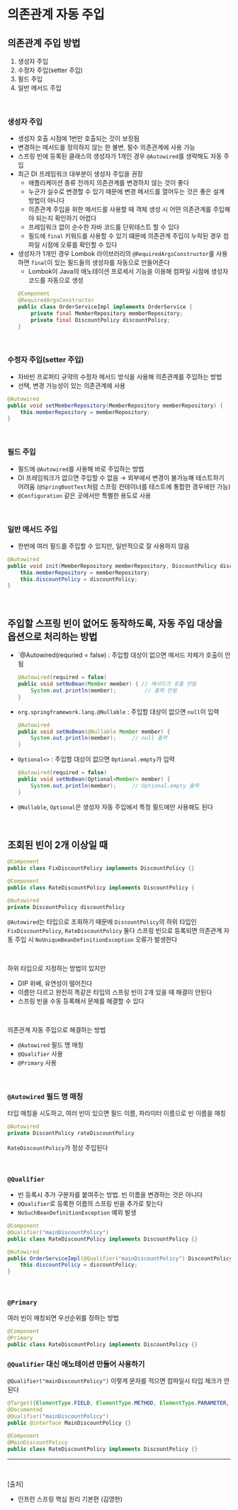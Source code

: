 # 의존관계 자동 주입

## 의존관계 주입 방법

1. 생성자 주입
2. 수정자 주입(setter 주입)
3. 필드 주입
4. 일반 메서드 주입

<br/>

### 생성자 주입

- 생성자 호출 시점에 1번만 호출되는 것이 보장됨
- 변경하는 메서드를 정의하지 않는 한 불변, 필수 의존관계에 사용 가능
- 스프링 빈에 등록된 클래스의 생성자가 1개인 경우 `@Autowired`를 생략해도 자동 주입
- 최근 DI 프레임워크 대부분이 생성자 주입을 권장
  - 애플리케이션 종류 전까지 의존관계를 변경하지 않는 것이 좋다
  - 누군가 실수로 변경할 수 있기 때문에 변경 메서드를 열어두는 것은 좋은 설계 방법이 아니다
  - 의존관계 주입을 위한 메서드를 사용할 때 객체 생성 시 어떤 의존관계를 주입해야 되는지 확인하기 어렵다
  - 프레임워크 없이 순수한 자바 코드를 단위테스트 할 수 있다
  - 필드에 `final` 키워드를 사용할 수 있기 떄문에 의존관계 주입이 누락된 경우 컴파일 시점에 오류를 확인할 수 있다
- 생성자가 1개인 경우 Lombok 라이브러리의 `@RequiredArgsConstructor`를 사용하면 `final`이 있는 필드들의 생성자를 자동으로 만들어준다
  - Lombok이 Java의 애노테이션 프로세서 기능을 이용해 컴파일 시점에 생성자 코드를 자동으로 생성
  ```java
  @Component
  @RequiredArgsConstructor
  public class OrderServiceImpl implements OrderService {
      private final MemberRepository memberRepository;
      private final DiscountPolicy discountPolicy;
  }
  ```

<br/>

### 수정자 주입(setter 주입)

- 자바빈 프로퍼티 규약의 수정자 메서드 방식을 사용해 의존관계를 주입하는 방법
- 선택, 변경 가능성이 있는 의존관계에 사용

```java
@Autowired
public void setMemberRepository(MemberRepository memberRepository) {
    this.memberRepository = memberRepository;
}
```

<br/>

### 필드 주입

- 필드에 `@Autowired`를 사용해 바로 주입하는 방법
- DI 프레임워크가 없으면 주입할 수 없음 → 외부에서 변경이 불가능해 테스트하기 어려움 (`@SpringBootTest`처럼 스프링 컨테이너를 테스트에 통합한 경우에만 가능)
- `@Configuration` 같은 곳에서만 특별한 용도로 사용

<br/>

### 일반 메서드 주입

- 한번에 여러 필드를 주입할 수 있지만, 일반적으로 잘 사용하지 않음

```java
@Autowired
public void init(MemberRepository memberRepository, DiscountPolicy discountPolicy) {
    this.memberRepository = memberRepository;
    this.discountPolicy = discountPolicy;
}
```

<br/>

## 주입할 스프링 빈이 없어도 동작하도록, 자동 주입 대상을 옵션으로 처리하는 방법

- `@Autowired(requried = false) : 주입할 대상이 없으면 메서드 자체가 호출이 안됨
  ```java
  @Autowired(required = false)
  public void setNoBean(Member member) { // 메서드가 호출 안됨
      System.out.println(member);         // 출력 안됨
  }
  ```
- `org.springframework.lang.@Nullable` : 주입할 대상이 없으면 `null`이 입력
  ```java
  @Autowired
  public void setNoBean(@Nullable Member member) {
      System.out.println(member);     // null 출력
  }
  ```
- `Optional<>` : 주입할 대상이 없으면 `Optional.empty`가 입력
  ```java
  @Autowired(required = false)
  public void setNoBean(Optional<Member> member) {
      System.out.println(member);     // Optional.empty 출력
  }
  ```
- `@Nullable`, `Optional`은 생성자 자동 주입에서 특정 필드에만 사용해도 된다

<br/>

## 조회된 빈이 2개 이상일 때

```java
@Component
public class FixDiscountPolicy implements DiscountPolicy {}
```

```java
@Component
public class RateDiscountPolicy implements DiscountPolicy {
```

```java
@Autowired
private DiscountPolicy discountPolicy
```

`@Autowired`는 타입으로 조회하기 때문에 `DiscountPolicy`의 하위 타입인 `FixDiscountPolicy`, `RateDiscountPolicy` 둘다 스프링 빈으로 등록되면 의존관계 자동 주입 시 `NoUniqueBeanDefinitionException` 오류가 발생한다

<br/>

하위 타입으로 지정하는 방법이 있지만

- DIP 위배, 유연성이 떨어진다
- 이름만 다르고 완전히 똑같은 타입의 스프링 빈이 2개 있을 때 해결이 안된다
- 스프링 빈을 수동 등록해서 문제를 해결할 수 있다

<br/>

의존관계 자동 주입으로 해결하는 방법

- `@Autowired` 필드 명 매칭
- `@Qualifier` 사용
- `@Primary` 사용

<br/>

### `@Autowired` 필드 명 매칭

타입 매칭을 시도하고, 여러 빈이 있으면 필드 이름, 파라미터 이름으로 빈 이름을 매칭

```java
@Autowired
private DiscontPolicy rateDiscountPolicy
```

`RateDiscountPolicy`가 정상 주입된다

<br/>

### `@Qualifier`

- 빈 등록시 추가 구분자를 붙여주는 방법. 빈 이름을 변경하는 것은 아니다
- `@Qualifier`로 등록한 이름의 스프링 빈을 추가로 찾는다
- `NoSuchBeanDefinitionException` 예외 발생

```java
@Component
@Qualifier("mainDiscountPolicy")
public class RateDiscountPolicy implements DiscountPolicy {}
```

```java
@Autowired
public OrderServiceImpl(@Qualifier("mainDiscountPolicy") DiscountPolicy discountPolicy) {
    this.discountPolicy = discountPolicy;
}
```

<br/>

### `@Primary`

여러 빈이 매칭되면 우선순위를 정하는 방법

```java
@Component
@Primary
public class RateDiscountPolicy implements DiscountPolicy {}
```

### `@Qualifier` 대신 애노테이션 만들어 사용하기

`@Qualifier("mainDiscountPolicy")` 이렇게 문자를 적으면 컴파일시 타입 체크가 안된다

```java
@Target({ElementType.FIELD, ElementType.METHOD, ElementType.PARAMETER, ElementType.TYPE, ElementType.ANNOTATION_TYPE}) @Retention(RetentionPolicy.RUNTIME)
@Documented
@Qualifier("mainDiscountPolicy")
public @interface MainDiscountPolicy {}
```

```java
@Component
@MainDiscountPolicy
public class RateDiscountPolicy implements DiscountPolicy {}
```

---

<br/>

[출처]

- 인프런 스프링 핵심 원리 기본편 (김영한)
